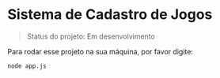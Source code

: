 # Sistema de Cadastro de Jogos

> Status do projeto: Em desenvolvimento

Para rodar esse projeto na sua máquina, por favor digite:

```
node app.js
```